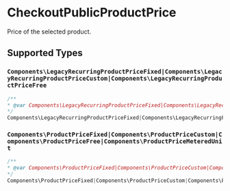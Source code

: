# CheckoutPublicProductPrice

Price of the selected product.


## Supported Types

### `Components\LegacyRecurringProductPriceFixed|Components\LegacyRecurringProductPriceCustom|Components\LegacyRecurringProductPriceFree`

```php
/**
* @var Components\LegacyRecurringProductPriceFixed|Components\LegacyRecurringProductPriceCustom|Components\LegacyRecurringProductPriceFree
*/
Components\LegacyRecurringProductPriceFixed|Components\LegacyRecurringProductPriceCustom|Components\LegacyRecurringProductPriceFree $value = /* values here */
```

### `Components\ProductPriceFixed|Components\ProductPriceCustom|Components\ProductPriceFree|Components\ProductPriceMeteredUnit`

```php
/**
* @var Components\ProductPriceFixed|Components\ProductPriceCustom|Components\ProductPriceFree|Components\ProductPriceMeteredUnit
*/
Components\ProductPriceFixed|Components\ProductPriceCustom|Components\ProductPriceFree|Components\ProductPriceMeteredUnit $value = /* values here */
```

